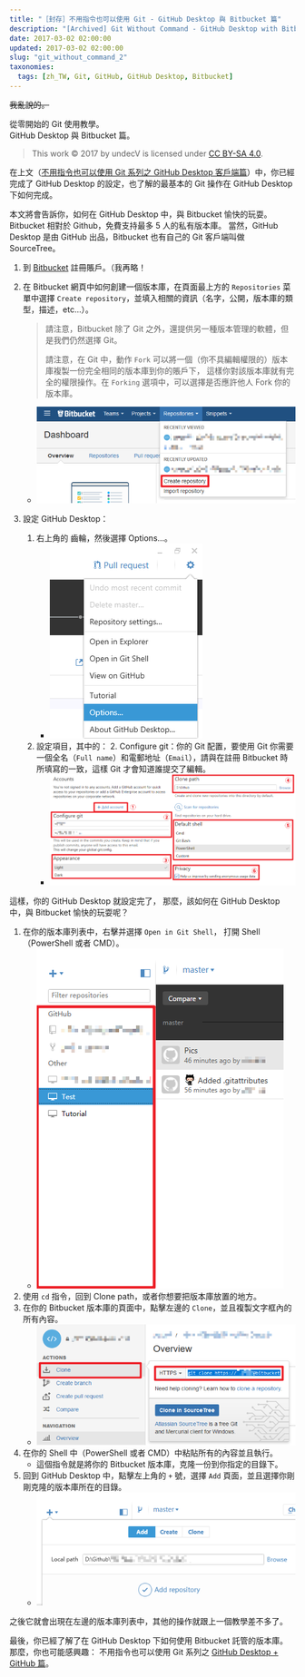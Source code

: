 ```yaml
---
title: "［封存］不用指令也可以使用 Git - GitHub Desktop 與 Bitbucket 篇"
description: "[Archived] Git Without Command - GitHub Desktop with Bitbucket"
date: 2017-03-02 02:00:00
updated: 2017-03-02 02:00:00
slug: "git_without_command_2"
taxonomies:
  tags: [zh_TW, Git, GitHub, GitHub Desktop, Bitbucket]
---
```


~~我亂說的。~~

從零開始的 Git 使用教學。<br />
GitHub Desktop 與 Bitbucket 篇。

> This work © 2017 by undecV is licensed under [CC BY-SA 4.0](https://creativecommons.org/licenses/by-sa/4.0/).

在上文（[不用指令也可以使用 Git 系列之 GitHub Desktop 客戶端篇](@/posts/ash_heap_of_history/Git_Without_Command_1.md)）中，你已經完成了 GitHub Desktop 的設定，也了解的最基本的 Git 操作在 GitHub Desktop 下如何完成。

本文將會告訴你，如何在 GitHub Desktop 中，與 Bitbucket 愉快的玩耍。
Bitbucket 相對於 Github，免費支持最多 5 人的私有版本庫。
當然，GitHub Desktop 是由 GitHub 出品，Bitbucket 也有自己的 Git 客戶端叫做 SourceTree。

1. 到 [Bitbucket](https://bitbucket.org/) 註冊賬戶。（我再略！

2. 在 Bitbucket 網頁中如何創建一個版本庫，在頁面最上方的 `Repositories` 菜單中選擇 `Create repository`，並填入相關的資訊（名字，公開，版本庫的類型，描述，etc...）。
   > 請注意，Bitbucket 除了 Git 之外，還提供另一種版本管理的軟體，但是我們仍然選擇 Git。
   >
   > 請注意，在 Git 中，動作 `Fork` 可以將一個（你不具編輯權限的）版本庫複製一份完全相同的版本庫到你的賬戶下，
   > 這樣你對該版本庫就有完全的權限操作。在 `Forking` 選項中，可以選擇是否應許他人 Fork 你的版本庫。
   - ![Options](/images/posts/ash_heap_of_history/Git_Without_Command_2/P_00.png)

3. 設定 GitHub Desktop：
   1. 右上角的 齒輪，然後選擇 Options...。
      - ![Options](/images/posts/ash_heap_of_history/Git_Without_Command_1/P_01.png)
   2. 設定項目，其中的：
      2. Configure git：你的 Git 配置，要使用 Git 你需要一個全名（`Full name`）和電郵地址（`Email`），請與在註冊 Bitbucket 時所填寫的一致，這樣 Git 才會知道誰提交了編輯。
      - ![Options](/images/posts/ash_heap_of_history/Git_Without_Command_1/P_02.png)

這樣，你的 GitHub Desktop 就設定完了，
那麼，該如何在 GitHub Desktop 中，與 Bitbucket 愉快的玩耍呢？

1. 在你的版本庫列表中，右擊并選擇 `Open in Git Shell`， 打開 Shell（PowerShell 或者 CMD）。
   - ![Options](/images/posts/ash_heap_of_history/Git_Without_Command_2/P_01.png)
2. 使用 `cd` 指令，回到 Clone path，或者你想要把版本庫放置的地方。
3. 在你的 Bitbucket 版本庫的頁面中，點擊左邊的 `Clone`，並且複製文字框內的所有內容。
   - ![Options](/images/posts/ash_heap_of_history/Git_Without_Command_2/P_02.png)
4. 在你的 Shell 中（PowerShell 或者 CMD）中粘貼所有的內容並且執行。
   - 這個指令就是將你的 Bitbucket 版本庫，克隆一份到你指定的目錄下。
5. 回到 GitHub Desktop 中，點擊左上角的 `+` 號，選擇 `Add` 頁面，並且選擇你剛剛克隆的版本庫所在的目錄。
   - ![Options](/images/posts/ash_heap_of_history/Git_Without_Command_2/P_03.png)

之後它就會出現在左邊的版本庫列表中，其他的操作就跟上一個教學差不多了。

最後，你已經了解了在 GitHub Desktop 下如何使用 Bitbucket 託管的版本庫。那麼，你也可能感興趣：
不用指令也可以使用 Git 系列之 [GitHub Desktop + GitHub 篇](@/posts/ash_heap_of_history/Git_Without_Command_3.md)。
